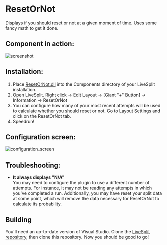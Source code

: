 # ResetOrNot
Displays if you should reset or not at a given moment of time. Uses some fancy math to get it done.

## Component in action:
![screenshot](https://user-images.githubusercontent.com/55288842/101182782-9dabb100-365f-11eb-949a-89078f0fd240.png)

## Installation:

1. Place [ResetOrNot.dll](https://github.com/gottagofaster236/ResetOrNot/releases/latest) into the Components directory of your LiveSplit installation.
2. Open LiveSplit. Right click → Edit Layout → [Giant "+" Button] → Information → ResetOrNot
3. You can configure how many of your most recent attempts will be used to calculate whether you should reset or not. Go to Layout Settings and click on the ResetOrNot tab.
4. Speedrun!

## Configuration screen:
![configuration_screen](https://user-images.githubusercontent.com/55288842/101182810-a9977300-365f-11eb-8d0a-8ce52eb48fa0.png)


## Troubleshooting:

- **It always displays "N/A"**<br>
You may need to configure the plugin to use a different number of attempts. For instance, it may not be reading any attempts in which you've completed a run. Additionally, you may have reset your split data at some point, which will remove the data necessary for ResetOrNot to calculate its probability.

## Building
You'll need an up-to-date version of Visual Studio. Clone the [LiveSplit repository](https://github.com/LiveSplit/LiveSplit), then clone this repository. Now you should be good to go!
